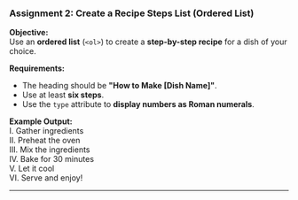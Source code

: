 ### **Assignment 2: Create a Recipe Steps List (Ordered List)**
**Objective:**  
Use an **ordered list** (`<ol>`) to create a **step-by-step recipe** for a dish of your choice.  

**Requirements:**  
- The heading should be **"How to Make [Dish Name]"**.  
- Use at least **six steps**.  
- Use the `type` attribute to **display numbers as Roman numerals**.  

**Example Output:**  
I. Gather ingredients  
II. Preheat the oven  
III. Mix the ingredients  
IV. Bake for 30 minutes  
V. Let it cool  
VI. Serve and enjoy!  

---